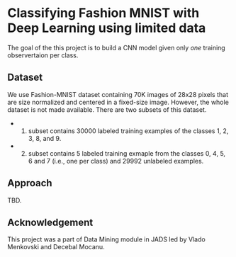 # Classifying Fashion MNIST with Deep Learning using limited data

The goal of the this project is to build a CNN model given only *one* training observertaion per class. 

## Dataset
We use Fashion-MNIST  dataset containing 70K images of 28x28 pixels that are size normalized and centered in a fixed-size image.
However, the whole dataset is not made available. There are two subsets of this dataset. 

 * 1) subset contains 30000 labeled training examples of the classes 1, 2, 3, 8, and 9. 
 * 2) subset contains 5 labeled training exmaple from the classes 0, 4, 5, 6 and 7 (i.e., one per class) and 29992 unlabeled examples.

## Approach
TBD.

## Acknowledgement
This project was a part of Data Mining module in JADS led by Vlado Menkovski and Decebal Mocanu.


